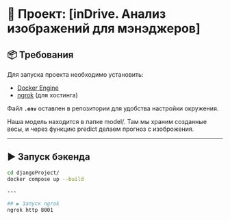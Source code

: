 # 🚀 Проект: [inDrive. Анализ изображений для мэнэджеров]

## 📦 Требования
Для запуска проекта необходимо установить:  
- [Docker Engine](https://docs.docker.com/engine/)  
- [ngrok](https://ngrok.com/) (для хостинга)  

Файл **`.env`** оставлен в репозитории для удобства настройки окружения.  

Наша модель находится в папке model/. Там мы храним созданные весы, и через функцию predict делаем прогноз с изоброжения.

---

## ▶️ Запуск бэкенда

```bash
cd djangoProject/
docker compose up --build

---

## ▶️ Запуск ngrok
ngrok http 8001



